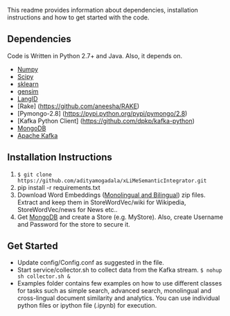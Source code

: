 This readme provides information about dependencies, installation instructions and how to get started with the code.

## Dependencies

Code is Written in Python 2.7+ and Java. Also, it depends on.

* [Numpy](http://www.numpy.org/)
* [Scipy](https://www.scipy.org/install.html)
* [sklearn](http://kafka.apache.org/)
* [gensim](https://radimrehurek.com/gensim/)
* [LangID](https://github.com/saffsd/langid.py)
* [Rake] (https://github.com/aneesha/RAKE)
* [Pymongo-2.8] (https://pypi.python.org/pypi/pymongo/2.8)
* [Kafka Python Client] (https://github.com/dpkp/kafka-python)
* [MongoDB](https://www.mongodb.com/)
* [Apache Kafka](http://kafka.apache.org/)

##  Installation Instructions

1. `$ git clone https://github.com/adityamogadala/xLiMeSemanticIntegrator.git`
2.  pip install -r requirements.txt 
3.  Download Word Embeddings ([Monolingual and Bilingual](http://people.aifb.kit.edu/amo/wordembeddings/)) zip files. Extract and keep them in StoreWordVec/wiki for Wikipedia, StoreWordVec/news for News etc..
4.  Get [MongoDB](https://www.mongodb.com/) and create a Store (e.g. MyStore). Also, create Username and Password for the store to secure it.

##  Get Started

* Update config/Config.conf as suggested in the file.
* Start service/collector.sh to collect data from the Kafka stream. 
	`$ nohup sh collector.sh &`
* Examples folder contains few examples on how to use different classes for tasks such as simple search, advanced search, monolingual and cross-lingual document similarity and analytics. You can use individual python files or ipython file (.ipynb) for execution.
